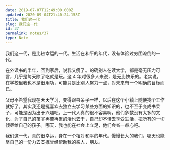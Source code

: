 ```yaml
---
date: 2019-07-07T12:49:00.000Z
updated: 2020-09-04T21:40:24.158Z
title: 我们这一代
slug: 我们这一代
id: 37
permalink: notes/37
type: Note
---
```


我们这一代，是比较幸运的一代。生活在和平的年代，没有体验过穷困潦倒的一代。

在外读书的半年，回到家后，说我又瘦了。的确别人在读大学，都是毫无压力可言，几乎是每天除了吃就是玩。这 4 年对很多人来说，是无比快乐的。老实说，在学校里我也不是很用功，可能只是比别人努力一点，对未来有一个明确的目标而已。

父母不希望我现在天天学习，变得跟书呆子一样，以后在这个小镇上随便找个工作就好了。其实我还是挺喜欢去独立去学习某些方面的知识的，也不至于变成书呆子，可能是因为出于兴趣吧。上一代人真的很不容易啊，他们多数没有太多的文化，为了自己的孩子再苦再累的活也去干，自己却不懂去享受生活，把所有的一切倾尽给自己的孩子。哪天，我也能在社会上立足，他们会省一点心吧。

我们这一代，真的很幸运，身在一个相对和平的年代。慢慢长大的我们，哪天也能尽自己的一份力去支撑曾经帮助我的亲人，朋友。